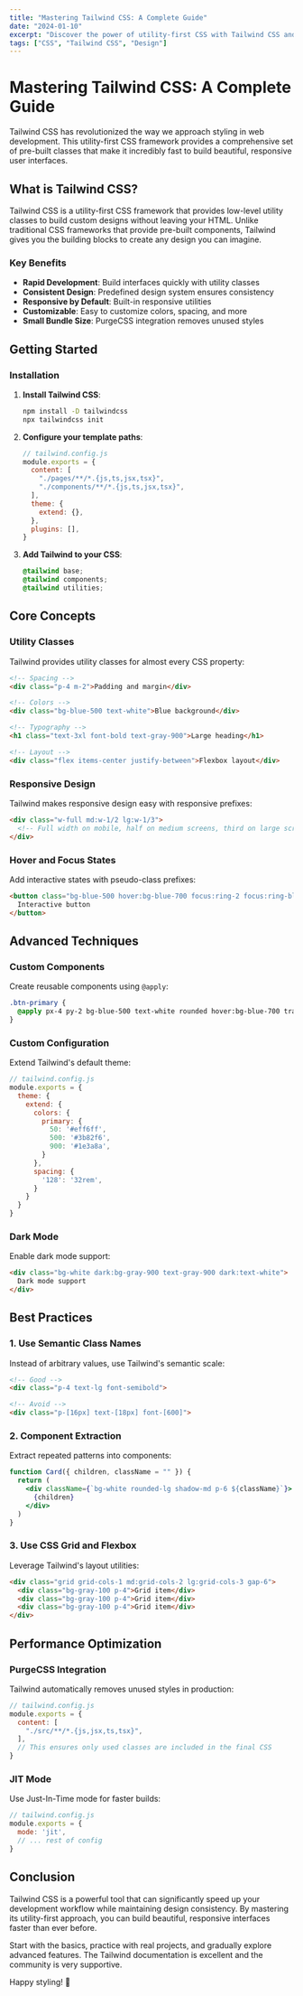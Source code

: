```yaml
---
title: "Mastering Tailwind CSS: A Complete Guide"
date: "2024-01-10"
excerpt: "Discover the power of utility-first CSS with Tailwind CSS and learn how to build beautiful, responsive designs efficiently."
tags: ["CSS", "Tailwind CSS", "Design"]
---
```


# Mastering Tailwind CSS: A Complete Guide

Tailwind CSS has revolutionized the way we approach styling in web development. This utility-first CSS framework provides a comprehensive set of pre-built classes that make it incredibly fast to build beautiful, responsive user interfaces.

## What is Tailwind CSS?

Tailwind CSS is a utility-first CSS framework that provides low-level utility classes to build custom designs without leaving your HTML. Unlike traditional CSS frameworks that provide pre-built components, Tailwind gives you the building blocks to create any design you can imagine.

### Key Benefits

- **Rapid Development**: Build interfaces quickly with utility classes
- **Consistent Design**: Predefined design system ensures consistency
- **Responsive by Default**: Built-in responsive utilities
- **Customizable**: Easy to customize colors, spacing, and more
- **Small Bundle Size**: PurgeCSS integration removes unused styles

## Getting Started

### Installation

1. **Install Tailwind CSS**:
   ```bash
   npm install -D tailwindcss
   npx tailwindcss init
   ```

2. **Configure your template paths**:
   ```javascript
   // tailwind.config.js
   module.exports = {
     content: [
       "./pages/**/*.{js,ts,jsx,tsx}",
       "./components/**/*.{js,ts,jsx,tsx}",
     ],
     theme: {
       extend: {},
     },
     plugins: [],
   }
   ```

3. **Add Tailwind to your CSS**:
   ```css
   @tailwind base;
   @tailwind components;
   @tailwind utilities;
   ```

## Core Concepts

### Utility Classes

Tailwind provides utility classes for almost every CSS property:

```html
<!-- Spacing -->
<div class="p-4 m-2">Padding and margin</div>

<!-- Colors -->
<div class="bg-blue-500 text-white">Blue background</div>

<!-- Typography -->
<h1 class="text-3xl font-bold text-gray-900">Large heading</h1>

<!-- Layout -->
<div class="flex items-center justify-between">Flexbox layout</div>
```

### Responsive Design

Tailwind makes responsive design easy with responsive prefixes:

```html
<div class="w-full md:w-1/2 lg:w-1/3">
  <!-- Full width on mobile, half on medium screens, third on large screens -->
</div>
```

### Hover and Focus States

Add interactive states with pseudo-class prefixes:

```html
<button class="bg-blue-500 hover:bg-blue-700 focus:ring-2 focus:ring-blue-300">
  Interactive button
</button>
```

## Advanced Techniques

### Custom Components

Create reusable components using `@apply`:

```css
.btn-primary {
  @apply px-4 py-2 bg-blue-500 text-white rounded hover:bg-blue-700 transition-colors;
}
```

### Custom Configuration

Extend Tailwind's default theme:

```javascript
// tailwind.config.js
module.exports = {
  theme: {
    extend: {
      colors: {
        primary: {
          50: '#eff6ff',
          500: '#3b82f6',
          900: '#1e3a8a',
        }
      },
      spacing: {
        '128': '32rem',
      }
    }
  }
}
```

### Dark Mode

Enable dark mode support:

```html
<div class="bg-white dark:bg-gray-900 text-gray-900 dark:text-white">
  Dark mode support
</div>
```

## Best Practices

### 1. Use Semantic Class Names

Instead of arbitrary values, use Tailwind's semantic scale:

```html
<!-- Good -->
<div class="p-4 text-lg font-semibold">

<!-- Avoid -->
<div class="p-[16px] text-[18px] font-[600]">
```

### 2. Component Extraction

Extract repeated patterns into components:

```jsx
function Card({ children, className = "" }) {
  return (
    <div className={`bg-white rounded-lg shadow-md p-6 ${className}`}>
      {children}
    </div>
  )
}
```

### 3. Use CSS Grid and Flexbox

Leverage Tailwind's layout utilities:

```html
<div class="grid grid-cols-1 md:grid-cols-2 lg:grid-cols-3 gap-6">
  <div class="bg-gray-100 p-4">Grid item</div>
  <div class="bg-gray-100 p-4">Grid item</div>
  <div class="bg-gray-100 p-4">Grid item</div>
</div>
```

## Performance Optimization

### PurgeCSS Integration

Tailwind automatically removes unused styles in production:

```javascript
// tailwind.config.js
module.exports = {
  content: [
    "./src/**/*.{js,jsx,ts,tsx}",
  ],
  // This ensures only used classes are included in the final CSS
}
```

### JIT Mode

Use Just-In-Time mode for faster builds:

```javascript
// tailwind.config.js
module.exports = {
  mode: 'jit',
  // ... rest of config
}
```

## Conclusion

Tailwind CSS is a powerful tool that can significantly speed up your development workflow while maintaining design consistency. By mastering its utility-first approach, you can build beautiful, responsive interfaces faster than ever before.

Start with the basics, practice with real projects, and gradually explore advanced features. The Tailwind documentation is excellent and the community is very supportive.

Happy styling! 🎨